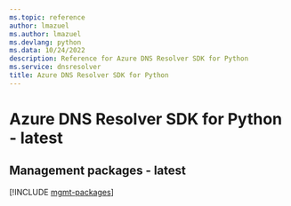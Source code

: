 ```yaml
---
ms.topic: reference
author: lmazuel
ms.author: lmazuel
ms.devlang: python
ms.data: 10/24/2022
description: Reference for Azure DNS Resolver SDK for Python
ms.service: dnsresolver
title: Azure DNS Resolver SDK for Python
---
```

# Azure DNS Resolver SDK for Python - latest

## Management packages - latest
[!INCLUDE [mgmt-packages](dns-resolver-mgmt-index.md)]